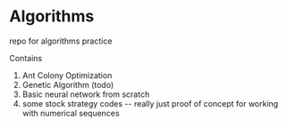 # Algorithms
repo for algorithms practice

Contains
1. Ant Colony Optimization
2. Genetic Algorithm (todo)
3. Basic neural network from scratch
4. some stock strategy codes -- really just proof of concept for working with numerical sequences